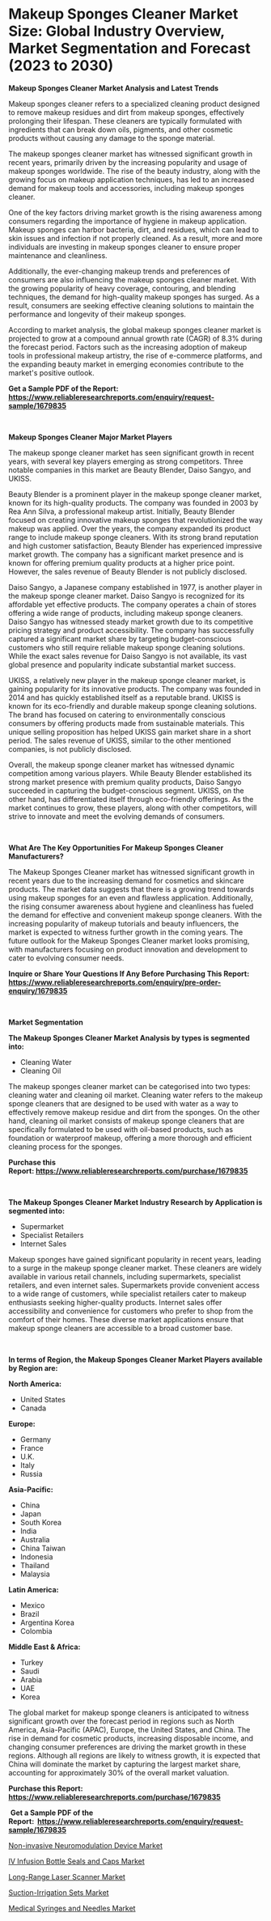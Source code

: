 <p><h1>Makeup Sponges Cleaner Market Size: Global Industry Overview, Market Segmentation and Forecast (2023 to 2030)</h1></p><p><strong>Makeup Sponges Cleaner Market Analysis and Latest Trends</strong></p>
<p><p>Makeup sponges cleaner refers to a specialized cleaning product designed to remove makeup residues and dirt from makeup sponges, effectively prolonging their lifespan. These cleaners are typically formulated with ingredients that can break down oils, pigments, and other cosmetic products without causing any damage to the sponge material.</p><p>The makeup sponges cleaner market has witnessed significant growth in recent years, primarily driven by the increasing popularity and usage of makeup sponges worldwide. The rise of the beauty industry, along with the growing focus on makeup application techniques, has led to an increased demand for makeup tools and accessories, including makeup sponges cleaner.</p><p>One of the key factors driving market growth is the rising awareness among consumers regarding the importance of hygiene in makeup application. Makeup sponges can harbor bacteria, dirt, and residues, which can lead to skin issues and infection if not properly cleaned. As a result, more and more individuals are investing in makeup sponges cleaner to ensure proper maintenance and cleanliness.</p><p>Additionally, the ever-changing makeup trends and preferences of consumers are also influencing the makeup sponges cleaner market. With the growing popularity of heavy coverage, contouring, and blending techniques, the demand for high-quality makeup sponges has surged. As a result, consumers are seeking effective cleaning solutions to maintain the performance and longevity of their makeup sponges.</p><p>According to market analysis, the global makeup sponges cleaner market is projected to grow at a compound annual growth rate (CAGR) of 8.3% during the forecast period. Factors such as the increasing adoption of makeup tools in professional makeup artistry, the rise of e-commerce platforms, and the expanding beauty market in emerging economies contribute to the market's positive outlook.</p></p>
<p><strong>Get a Sample PDF of the Report:&nbsp; <a href="https://www.reliableresearchreports.com/enquiry/request-sample/1679835">https://www.reliableresearchreports.com/enquiry/request-sample/1679835</a></strong></p>
<p>&nbsp;</p>
<p><strong>Makeup Sponges Cleaner Major Market Players</strong></p>
<p><p>The makeup sponge cleaner market has seen significant growth in recent years, with several key players emerging as strong competitors. Three notable companies in this market are Beauty Blender, Daiso Sangyo, and UKISS. </p><p>Beauty Blender is a prominent player in the makeup sponge cleaner market, known for its high-quality products. The company was founded in 2003 by Rea Ann Silva, a professional makeup artist. Initially, Beauty Blender focused on creating innovative makeup sponges that revolutionized the way makeup was applied. Over the years, the company expanded its product range to include makeup sponge cleaners. With its strong brand reputation and high customer satisfaction, Beauty Blender has experienced impressive market growth. The company has a significant market presence and is known for offering premium quality products at a higher price point. However, the sales revenue of Beauty Blender is not publicly disclosed.</p><p>Daiso Sangyo, a Japanese company established in 1977, is another player in the makeup sponge cleaner market. Daiso Sangyo is recognized for its affordable yet effective products. The company operates a chain of stores offering a wide range of products, including makeup sponge cleaners. Daiso Sangyo has witnessed steady market growth due to its competitive pricing strategy and product accessibility. The company has successfully captured a significant market share by targeting budget-conscious customers who still require reliable makeup sponge cleaning solutions. While the exact sales revenue for Daiso Sangyo is not available, its vast global presence and popularity indicate substantial market success.</p><p>UKISS, a relatively new player in the makeup sponge cleaner market, is gaining popularity for its innovative products. The company was founded in 2014 and has quickly established itself as a reputable brand. UKISS is known for its eco-friendly and durable makeup sponge cleaning solutions. The brand has focused on catering to environmentally conscious consumers by offering products made from sustainable materials. This unique selling proposition has helped UKISS gain market share in a short period. The sales revenue of UKISS, similar to the other mentioned companies, is not publicly disclosed.</p><p>Overall, the makeup sponge cleaner market has witnessed dynamic competition among various players. While Beauty Blender established its strong market presence with premium quality products, Daiso Sangyo succeeded in capturing the budget-conscious segment. UKISS, on the other hand, has differentiated itself through eco-friendly offerings. As the market continues to grow, these players, along with other competitors, will strive to innovate and meet the evolving demands of consumers.</p></p>
<p>&nbsp;</p>
<p><strong>What Are The Key Opportunities For Makeup Sponges Cleaner Manufacturers?</strong></p>
<p><p>The Makeup Sponges Cleaner market has witnessed significant growth in recent years due to the increasing demand for cosmetics and skincare products. The market data suggests that there is a growing trend towards using makeup sponges for an even and flawless application. Additionally, the rising consumer awareness about hygiene and cleanliness has fueled the demand for effective and convenient makeup sponge cleaners. With the increasing popularity of makeup tutorials and beauty influencers, the market is expected to witness further growth in the coming years. The future outlook for the Makeup Sponges Cleaner market looks promising, with manufacturers focusing on product innovation and development to cater to evolving consumer needs.</p></p>
<p><strong>Inquire or Share Your Questions If Any Before Purchasing This Report: <a href="https://www.reliableresearchreports.com/enquiry/pre-order-enquiry/1679835">https://www.reliableresearchreports.com/enquiry/pre-order-enquiry/1679835</a></strong></p>
<p>&nbsp;</p>
<p><strong>Market Segmentation</strong></p>
<p><strong>The Makeup Sponges Cleaner Market Analysis by types is segmented into:</strong></p>
<p><ul><li>Cleaning Water</li><li>Cleaning Oil</li></ul></p>
<p><p>The makeup sponges cleaner market can be categorised into two types: cleaning water and cleaning oil market. Cleaning water refers to the makeup sponge cleaners that are designed to be used with water as a way to effectively remove makeup residue and dirt from the sponges. On the other hand, cleaning oil market consists of makeup sponge cleaners that are specifically formulated to be used with oil-based products, such as foundation or waterproof makeup, offering a more thorough and efficient cleaning process for the sponges.</p></p>
<p><strong>Purchase this Report:&nbsp;<a href="https://www.reliableresearchreports.com/purchase/1679835">https://www.reliableresearchreports.com/purchase/1679835</a></strong></p>
<p>&nbsp;</p>
<p><strong>The Makeup Sponges Cleaner Market Industry Research by Application is segmented into:</strong></p>
<p><ul><li>Supermarket</li><li>Specialist Retailers</li><li>Internet Sales</li></ul></p>
<p><p>Makeup sponges have gained significant popularity in recent years, leading to a surge in the makeup sponge cleaner market. These cleaners are widely available in various retail channels, including supermarkets, specialist retailers, and even internet sales. Supermarkets provide convenient access to a wide range of customers, while specialist retailers cater to makeup enthusiasts seeking higher-quality products. Internet sales offer accessibility and convenience for customers who prefer to shop from the comfort of their homes. These diverse market applications ensure that makeup sponge cleaners are accessible to a broad customer base.</p></p>
<p>&nbsp;</p>
<p><strong>In terms of Region, the Makeup Sponges Cleaner Market Players available by Region are:</strong></p>
<p>
    <p> <strong> North America: </strong>
        <ul>
            <li>United States</li>
            <li>Canada</li>
        </ul>
        </p> 
    <p> <strong> Europe: </strong>
        <ul>
            <li>Germany</li>
            <li>France</li>
            <li>U.K.</li>
            <li>Italy</li>
            <li>Russia</li>
        </ul>
        </p> 
    <p> <strong> Asia-Pacific: </strong>
        <ul>
            <li>China</li>
            <li>Japan</li>
            <li>South Korea</li>
            <li>India</li>
            <li>Australia</li>
            <li>China Taiwan</li>
            <li>Indonesia</li>
            <li>Thailand</li>
            <li>Malaysia</li>
        </ul>
        </p> 
    <p> <strong> Latin America: </strong>
        <ul>
            <li>Mexico</li>
            <li>Brazil</li>
            <li>Argentina Korea</li>
            <li>Colombia</li>
        </ul>
        </p> 
    <p> <strong> Middle East & Africa: </strong>
        <ul>
            <li>Turkey</li>
            <li>Saudi</li>
            <li>Arabia</li>
            <li>UAE</li>
            <li>Korea</li>
        </ul>
    </p>
    </p>
<p><p>The global market for makeup sponge cleaners is anticipated to witness significant growth over the forecast period in regions such as North America, Asia-Pacific (APAC), Europe, the United States, and China. The rise in demand for cosmetic products, increasing disposable income, and changing consumer preferences are driving the market growth in these regions. Although all regions are likely to witness growth, it is expected that China will dominate the market by capturing the largest market share, accounting for approximately 30% of the overall market valuation.</p></p>
<p><strong>Purchase this Report: <a href="https://www.reliableresearchreports.com/purchase/1679835">https://www.reliableresearchreports.com/purchase/1679835</a></strong></p>
<p>&nbsp;<strong>Get a Sample PDF of the Report:&nbsp;&nbsp;<a href="https://www.reliableresearchreports.com/enquiry/request-sample/1679835">https://www.reliableresearchreports.com/enquiry/request-sample/1679835</a></strong></p>
<p><strong></strong></p>
<p><p><a href="https://www.linkedin.com/pulse/non-invasive-neuromodulation-device-market-challenges-opportunities-fi04c/">Non-invasive Neuromodulation Device Market</a></p><p><a href="https://www.linkedin.com/pulse/iv-infusion-bottle-seals-caps-market-size-share-global-m6kjc/">IV Infusion Bottle Seals and Caps Market</a></p><p><a href="https://issuu.com/reportprime-2/docs/long-range-laser-scanner-market-size-2030.pptx?fr=xKAE9_zU1NQ">Long-Range Laser Scanner Market</a></p><p><a href="https://github.com/Chiragrp26/Market-Research-Report-List-1/blob/main/suction-irrigation-sets-market.md">Suction-Irrigation Sets Market</a></p><p><a href="https://github.com/AKSHATREPORTPRIME/Market-Research-Report-List-1/blob/main/medical-syringes-and-needles-market.md">Medical Syringes and Needles Market</a></p></p>